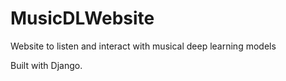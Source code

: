 # MusicDLWebsite
Website to listen and interact with musical deep learning models

Built with Django.

